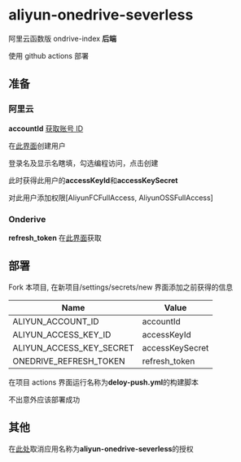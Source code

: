 <!--
 * @Date: 2020-10-04 17:24:47
 * @LastEditors: lisonge
 * @Author: lisonge
 * @LastEditTime: 2020-10-06 02:22:02
-->

# aliyun-onedrive-severless

阿里云函数版 ondrive-index **后端**

使用 github actions 部署

## 准备

### 阿里云

**accountId** [获取账号 ID](https://account.console.aliyun.com/#/secure)

在[此界面](https://ram.console.aliyun.com/users)创建用户

登录名及显示名瞎填，勾选编程访问，点击创建

此时获得此用户的**accessKeyId**和**accessKeySecret**

对此用户添加权限[AliyunFCFullAccess, AliyunOSSFullAccess]

### Onderive

**refresh_token** 在[此界面](https://dev.songe.li/aliyun-onedrive-severless/graph-auth-pages/index.html)获取

## 部署

Fork 本项目, 在新项目/settings/secrets/new 界面添加之前获得的信息

| Name                     | Value           |
| ------------------------ | --------------- |
| ALIYUN_ACCOUNT_ID        | accountId       |
| ALIYUN_ACCESS_KEY_ID     | accessKeyId     |
| ALIYUN_ACCESS_KEY_SECRET | accessKeySecret |
| ONEDRIVE_REFRESH_TOKEN   | refresh_token   |

在项目 actions 界面运行名称为**deloy-push.yml**的构建脚本

不出意外应该部署成功

## 其他

在[此处](https://account.live.com/consent/Manage)取消应用名称为**aliyun-onedrive-severless**的授权
